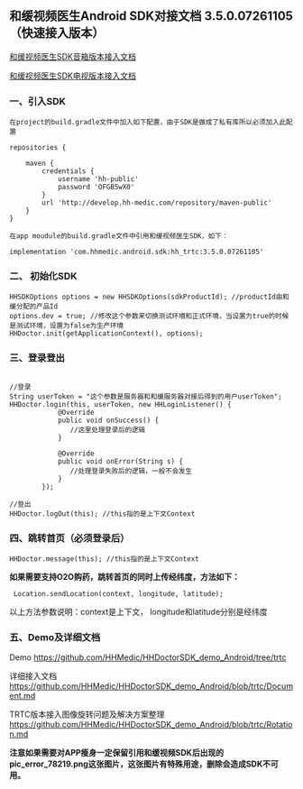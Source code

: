 ## 和缓视频医生Android SDK对接文档 3.5.0.07261105（快速接入版本）

[和缓视频医生SDK音箱版本接入文档](https://codenew.hh-medic.com/hh_public/hhsdk.android.demo.trtc/blob/master/HHDoctor_SDK_SOUND.md)

[和缓视频医生SDK电视版本接入文档](https://codenew.hh-medic.com/hh_public/hhsdk.android.demo.trtc/blob/master/HHDoctor_SDK_TV.md)

### 一、引入SDK

```
在project的build.gradle文件中加入如下配置，由于SDK是做成了私有库所以必须加入此配置

repositories {
    
    maven {
        credentials {
            username 'hh-public'
            password 'OFGB5wX0'
        }
        url 'http://develop.hh-medic.com/repository/maven-public'
    }
}

在app moudule的build.gradle文件中引用和缓视频医生SDK，如下：

implementation 'com.hhmedic.android.sdk:hh_trtc:3.5.0.07261105'
```

### 二、 初始化SDK

```
HHSDKOptions options = new HHSDKOptions(sdkProductId); //productId由和缓分配的产品Id
options.dev = true; //修改这个参数来切换测试环境和正式环境，当设置为true的时候是测试环境，设置为false为生产环境
HHDoctor.init(getApplicationContext(), options);
```

### 三、登录登出

```

//登录
String userToken = "这个参数是服务器和和缓服务器对接后得到的用户userToken";
HHDoctor.login(this, userToken, new HHLoginListener() {
            @Override
            public void onSuccess() {
               //这里处理登录后的逻辑
            }

            @Override
            public void onError(String s) {
               //处理登录失败后的逻辑，一般不会发生
            }
        });
        
//登出
HHDoctor.logOut(this); //this指的是上下文Context
```

### 四、跳转首页（必须登录后）

```
HHDoctor.message(this); //this指的是上下文Context
```

**如果需要支持O2O购药，跳转首页的同时上传经纬度，方法如下：**
```
 Location.sendLocation(context, longitude, latitude);
```
以上方法参数说明：context是上下文， longitude和latitude分别是经纬度

### 五、Demo及详细文档

Demo
https://github.com/HHMedic/HHDoctorSDK_demo_Android/tree/trtc

详细接入文档
https://github.com/HHMedic/HHDoctorSDK_demo_Android/blob/trtc/Document.md

TRTC版本接入图像旋转问题及解决方案整理
https://github.com/HHMedic/HHDoctorSDK_demo_Android/blob/trtc/Rotation.md

**注意如果需要对APP瘦身一定保留引用和缓视频SDK后出现的pic_error_78219.png这张图片，这张图片有特殊用途，删除会造成SDK不可用。**
